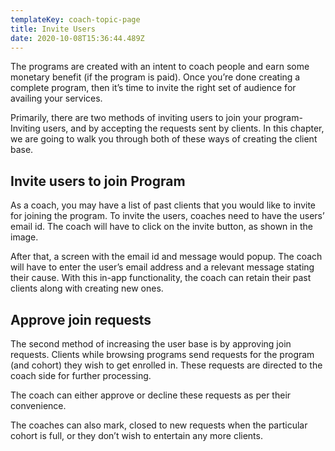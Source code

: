 ```yaml
---
templateKey: coach-topic-page
title: Invite Users
date: 2020-10-08T15:36:44.489Z
---
```

The programs are created with an intent to coach people and earn some monetary benefit (if the program is paid). Once you’re done creating a complete program, then it’s time to invite the right set of audience for availing your services. 

Primarily, there are two methods of inviting users to join your program- Inviting users, and by accepting the requests sent by clients. In this chapter, we are going to walk you through both of these ways of creating the client base.

## Invite users to join Program 

As a coach, you may have a list of past clients that you would like to invite for joining the program. To invite the users, coaches need to have the users’ email id. The coach will have to click on the invite button, as shown in the image. 

After that, a screen with the email id and message would popup. The coach will have to enter the user’s email address and a relevant message stating their cause. With this in-app functionality, the coach can retain their past clients along with creating new ones. 



## Approve join requests

The second method of increasing the user base is by approving join requests. Clients while browsing programs send requests for the program (and cohort) they wish to get enrolled in. These requests are directed to the coach side for further processing. 

The coach can either approve or decline these requests as per their convenience.

The coaches can also mark, closed to new requests when the particular cohort is full, or they don’t wish to entertain any more clients.
